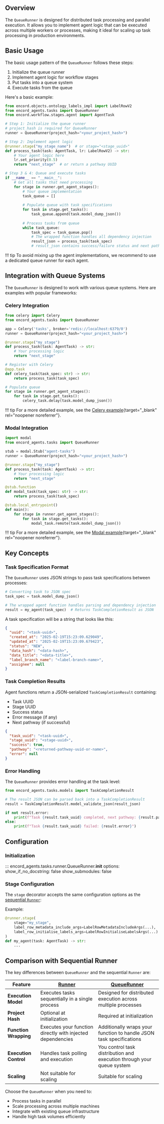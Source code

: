 ## Overview
The `QueueRunner` is designed for distributed task processing and parallel execution. It allows you to implement agent logic that can be executed across multiple workers or processes, making it ideal for scaling up task processing in production environments.

## Basic Usage

The basic usage pattern of the `QueueRunner` follows these steps:

1. Initialize the queue runner
2. Implement agent logic for workflow stages
3. Put tasks into a queue system
4. Execute tasks from the queue

Here's a basic example:

```python title="queue_agent.py"
from encord.objects.ontology_labels_impl import LabelRowV2
from encord_agents.tasks import QueueRunner
from encord.workflow.stages.agent import AgentTask

# Step 1: Initialize the queue runner
# project_hash is required for QueueRunner
runner = QueueRunner(project_hash="<your_project_hash>")

# Step 2: Implement agent logic
@runner.stage("my_stage_name")  # or stage="<stage_uuid>"
def process_task(task: AgentTask, lr: LabelRowV2) -> str:
    # Your agent logic here
    lr.set_priority(0.5)
    return "next_stage"  # or return a pathway UUID

# Step 3 & 4: Queue and execute tasks
if __name__ == "__main__":
    # Get all tasks that need processing
    for stage in runner.get_agent_stages():
        # Your queue implementation
        task_queue = []
        
        # Populate queue with task specifications
        for task in stage.get_tasks():
            task_queue.append(task.model_dump_json())
        
        # Process tasks from queue
        while task_queue:
            task_spec = task_queue.pop()
            # The wrapped function handles all dependency injection
            result_json = process_task(task_spec)
            # result_json contains success/failure status and next pathway
```

!!! tip
    To avoid mixing up the agent implementations, we recommend to use a dedicated queue runner for each agent.

## Integration with Queue Systems

The `QueueRunner` is designed to work with various queue systems. Here are examples with popular frameworks:

### Celery Integration

```python title="celery_agent.py"
from celery import Celery
from encord_agents.tasks import QueueRunner

app = Celery('tasks', broker='redis://localhost:6379/0')
runner = QueueRunner(project_hash="<your_project_hash>")

@runner.stage("my_stage")
def process_task(task: AgentTask) -> str:
    # Your processing logic
    return "next_stage"

# Register with Celery
@app.task
def celery_task(task_spec: str) -> str:
    return process_task(task_spec)

# Populate queue
for stage in runner.get_agent_stages():
    for task in stage.get_tasks():
        celery_task.delay(task.model_dump_json())
```

!!! tip
    For a more detailed example, see the [Celery example](https://github.com/encord-team/encord-agents/tree/main/docs/code_examples/celery){target="\_blank" rel="noopener noreferrer"}.

### Modal Integration

```python title="modal_agent.py"
import modal
from encord_agents.tasks import QueueRunner

stub = modal.Stub("agent-tasks")
runner = QueueRunner(project_hash="<your_project_hash>")

@runner.stage("my_stage")
def process_task(task: AgentTask) -> str:
    # Your processing logic
    return "next_stage"

@stub.function
def modal_task(task_spec: str) -> str:
    return process_task(task_spec)

@stub.local_entrypoint()
def main():
    for stage in runner.get_agent_stages():
        for task in stage.get_tasks():
            modal_task.remote(task.model_dump_json())
```

!!! tip
    For a more detailed example, see the [Modal example](https://github.com/encord-team/encord-agents/blob/main/docs/code_examples/modal/queue_runner_example.py){target="\_blank" rel="noopener noreferrer"}.

## Key Concepts

### Task Specification Format

The `QueueRunner` uses JSON strings to pass task specifications between processes:

```python
# Converting task to JSON spec
task_spec = task.model_dump_json()

# The wrapped agent function handles parsing and dependency injection
result = my_agent(task_spec)  # Returns TaskCompletionResult as JSON
```

A task specification will be a string that looks like this:

```json
{
  "uuid": "<task-uuid>",
  "created_at": "2025-02-19T15:23:09.629049",
  "updated_at": "2025-02-19T15:23:09.679423",
  "status": "NEW",
  "data_hash": "<data-hash>",
  "data_title": "<data-title>",
  "label_branch_name": "<label-branch-name>",
  "assignee": null
}
```

### Task Completion Results

Agent functions return a JSON-serialized `TaskCompletionResult` containing:
- Task UUID
- Stage UUID
- Success status
- Error message (if any)
- Next pathway (if successful)

```json
{
  "task_uuid": "<task-uuid>",
  "stage_uuid": "<stage-uuid>",
  "success": true,
  "pathway": "<returned-pathway-uuid-or-name>",
  "error": null
}
```

### Error Handling

The `QueueRunner` provides error handling at the task level:

```python
from encord_agents.tasks.models import TaskCompletionResult

# The result JSON can be parsed back into a TaskCompletionResult
result = TaskCompletionResult.model_validate_json(result_json)

if not result.error:
    print(f"Task {result.task_uuid} completed, next pathway: {result.pathway}")
else:
    print(f"Task {result.task_uuid} failed: {result.error}")
```

## Configuration

### Initialization

::: encord_agents.tasks.runner.QueueRunner.__init__
    options:
        show_if_no_docstring: false
        show_submodules: false

### Stage Configuration

The `stage` decorator accepts the same configuration options as the [sequential `Runner`](./runner_intro.md#optional-arguments):

Example:
```python
@runner.stage(
    stage="my_stage",
    label_row_metadata_include_args=LabelRowMetadataIncludeArgs(...),
    label_row_initialise_labels_args=LabelRowInitialiseLabelsArgs(...)
)
def my_agent(task: AgentTask) -> str:
    ...
```

## Comparison with Sequential Runner

The key differences between `QueueRunner` and the sequential `Runner` are:

| Feature | [Runner](./sequential_runner.md) | [QueueRunner](./queue_runner.md) |
|---------|---------|-------------|
| **Execution Model** | Executes tasks sequentially in a single process | Designed for distributed execution across multiple processes |
| **Project Hash** | Optional at initialization | Required at initialization |
| **Function Wrapping** | Executes your function directly with injected dependencies | Additionally wraps your function to handle JSON task specifications |
| **Execution Control** | Handles task polling and execution | You control task distribution and execution through your queue system |
| **Scaling** | Not suitable for scaling | Suitable for scaling |

Choose the `QueueRunner` when you need to:

* Process tasks in parallel  
* Scale processing across multiple machines  
* Integrate with existing queue infrastructure  
* Handle high task volumes efficiently  
